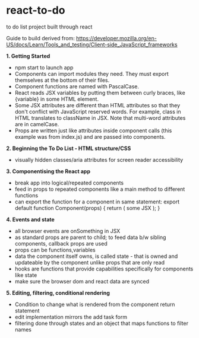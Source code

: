 # react-to-do
to do list project built through react

Guide to build derived from: https://developer.mozilla.org/en-US/docs/Learn/Tools_and_testing/Client-side_JavaScript_frameworks

**1. Getting Started**
* npm start to launch app
* Components can import modules they need. They must export themselves at the bottom of their files.
* Component functions are named with PascalCase.
* React reads JSX variables by putting them between curly braces, like {variable} in some HTML element.
* Some JSX attributes are different than HTML attributes so that they don't conflict with JavaScript reserved words. For example, class in HTML translates to className in JSX. Note that multi-word attributes are in camelCase.
* Props are written just like attributes inside component calls (this example was from index.js) and are passed into components.

**2. Beginning the To Do List - HTML structure/CSS**
* visually hidden classes/aria attributes for screen reader accessibility 

**3. Componentising the React app**
* break app into logical/repeated components
* feed in props to repeated components like a main method to different functions
* can export the function for a component in same statement: export default function Component(props) { return ( some JSX ); }

**4. Events and state**
* all browser events are onSomething in JSX
* as standard props are parent to child; to feed data b/w sibling components, callback props are used
* props can be functions,variables
* data the component itself owns, is called state - that is owned and updateable by the component unlike props that are only read
* hooks are functions that provide capabilities specifically for components like state
* make sure the browser dom and react data are synced

**5. Editing, filtering, conditional rendering**
* Condition to change what is rendered from the component return statement
* edit implementation mirrors the add task form
* filtering done through states and an object that maps functions to filter names